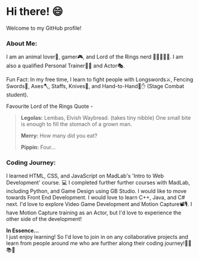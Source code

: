 # Hi there! 😄

Welcome to my GitHub profile!

### About Me:
I am an animal lover🐶, gamer🎮, and Lord of the Rings nerd 🧝🧙‍♂️💍🥔. I am also a qualified Personal Trainer🏋️‍♀️ and Actor🎭.

Fun Fact: In my free time, I learn to fight people with Longswords⚔️, Fencing Swords🤺, Axes🪓, Staffs, Knives🔪, and Hand-to-Hand🤜✋ (Stage Combat student).

Favourite Lord of the Rings Quote -  
> __Legolas:__ Lembas, Elvish Waybread. (takes tiny nibble) One small bite is enough to fill the stomach of a grown man.
> 
> __Merry:__ How many did you eat?
> 
> __Pippin:__ Four...

### Coding Journey:
I learned HTML, CSS, and JavaScript on MadLab's 'Intro to Web Development' course. 💻
I completed further further courses with MadLab, including Python, and Game Design using GB Studio.
I would like to move towards Front End Development.
I would love to learn C++, Java, and C# next. I'd love to explore Video Game Development and Motion Capture📽️🎙️.
I have Motion Capture training as an Actor, but I'd love to experience the other side of the development!

__In Essence...__  
I just enjoy learning! So I'd love to join in on any collaborative projects and learn from people around me who are further along their coding journey!👩‍🎓📚📓  
